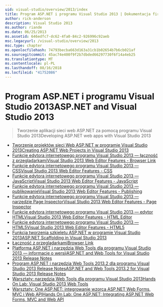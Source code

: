 ```yaml
---
uid: visual-studio/overview/2013/index
title: Program ASP.NET i programu Visual Studio 2013 | Dokumentacja firmy Microsoft
author: rick-anderson
description: Visual Studio 2013
ms.author: riande
ms.date: 06/25/2013
ms.assetid: 646edfc7-dc62-4fa0-84c2-926996c92aeb
msc.legacyurl: /visual-studio/overview/2013
msc.type: chapter
ms.openlocfilehash: 74793becba663d163a31cb1b02654b7b6cb021af
ms.sourcegitcommit: 45ac74e400f9f2b7dbded66297730f6f14a4eb25
ms.translationtype: MT
ms.contentlocale: pl-PL
ms.lasthandoff: 08/16/2018
ms.locfileid: "41752086"
---
```

<a name="aspnet-and-visual-studio-2013"></a><span data-ttu-id="644af-103">Program ASP.NET i programu Visual Studio 2013</span><span class="sxs-lookup"><span data-stu-id="644af-103">ASP.NET and Visual Studio 2013</span></span>
====================
> <span data-ttu-id="644af-104">Tworzenie aplikacji sieci web ASP.NET za pomocą programu Visual Studio 2013</span><span class="sxs-lookup"><span data-stu-id="644af-104">Developing ASP.NET web apps with Visual Studio 2013</span></span>


- [<span data-ttu-id="644af-105">Tworzenie projektów sieci Web ASP.NET w programie Visual Studio 2013</span><span class="sxs-lookup"><span data-stu-id="644af-105">Creating ASP.NET Web Projects in Visual Studio 2013</span></span>](creating-web-projects-in-visual-studio.md)
- [<span data-ttu-id="644af-106">Funkcje edytora internetowego programu Visual Studio 2013 — łączność z przeglądarkami</span><span class="sxs-lookup"><span data-stu-id="644af-106">Visual Studio 2013 Web Editor Features - Browser Link</span></span>](visual-studio-2013-web-editor-features-browser-link.md)
- [<span data-ttu-id="644af-107">Funkcje edytora internetowego programu Visual Studio 2013 — CSS</span><span class="sxs-lookup"><span data-stu-id="644af-107">Visual Studio 2013 Web Editor Features - CSS</span></span>](visual-studio-2013-web-editor-features-css.md)
- [<span data-ttu-id="644af-108">Funkcje edytora internetowego programu Visual Studio 2013 — JavaScript</span><span class="sxs-lookup"><span data-stu-id="644af-108">Visual Studio 2013 Web Editor Features - JavaScript</span></span>](visual-studio-2013-web-editor-features-javascript.md)
- [<span data-ttu-id="644af-109">Funkcje edytora internetowego programu Visual Studio 2013 — publikowanie</span><span class="sxs-lookup"><span data-stu-id="644af-109">Visual Studio 2013 Web Editor Features - Publishing</span></span>](visual-studio-2013-web-editor-features-publishing.md)
- [<span data-ttu-id="644af-110">Funkcje edytora internetowego programu Visual Studio 2013 — narzędzie Page Inspector</span><span class="sxs-lookup"><span data-stu-id="644af-110">Visual Studio 2013 Web Editor Features - Page Inspector</span></span>](visual-studio-2013-web-editor-features-page-inspector.md)
- [<span data-ttu-id="644af-111">Funkcje edytora internetowego programu Visual Studio 2013 — edytor HTML</span><span class="sxs-lookup"><span data-stu-id="644af-111">Visual Studio 2013 Web Editor Features - HTML Editor</span></span>](visual-studio-2013-web-editor-features-html-editor.md)
- [<span data-ttu-id="644af-112">Funkcje edytora internetowego programu Visual Studio 2013 — HTML5</span><span class="sxs-lookup"><span data-stu-id="644af-112">Visual Studio 2013 Web Editor Features - HTML5</span></span>](visual-studio-2013-web-editor-features-html5.md)
- [<span data-ttu-id="644af-113">Funkcja tworzenia szkieletu ASP.NET w programie Visual Studio 2013</span><span class="sxs-lookup"><span data-stu-id="644af-113">ASP.NET Scaffolding in Visual Studio 2013</span></span>](aspnet-scaffolding-overview.md)
- [<span data-ttu-id="644af-114">Łączność z przeglądarkami</span><span class="sxs-lookup"><span data-stu-id="644af-114">Browser Link</span></span>](using-browser-link.md)
- [<span data-ttu-id="644af-115">Platforma ASP.NET i narzędzia Web Tools dla programu Visual Studio 2013 — informacje o wersji</span><span class="sxs-lookup"><span data-stu-id="644af-115">ASP.NET and Web Tools for Visual Studio 2013 Release Notes</span></span>](release-notes.md)
- [<span data-ttu-id="644af-116">Program ASP.NET i narzędzia Web Tools 2013.2 dla programu Visual Studio 2013 Release Notes</span><span class="sxs-lookup"><span data-stu-id="644af-116">ASP.NET and Web Tools 2013.2 for Visual Studio 2013 Release Notes</span></span>](aspnet-and-web-tools-20132-preview-for-visual-studio-2013-release-notes.md)
- [<span data-ttu-id="644af-117">Warsztaty: narzędzia Web Tools dla programu Visual Studio 2013</span><span class="sxs-lookup"><span data-stu-id="644af-117">Hands On Lab: Visual Studio 2013 Web Tools</span></span>](visual-studio-2013-web-tools.md)
- [<span data-ttu-id="644af-118">Warsztaty: One ASP.NET: integrowanie wzorca ASP.NET Web Forms, MVC i Web API</span><span class="sxs-lookup"><span data-stu-id="644af-118">Hands On Lab: One ASP.NET: Integrating ASP.NET Web Forms, MVC and Web API</span></span>](one-aspnet-integrating-aspnet-web-forms-mvc-and-web-api.md)
